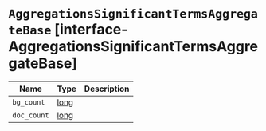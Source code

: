 # `AggregationsSignificantTermsAggregateBase` [interface-AggregationsSignificantTermsAggregateBase]

| Name | Type | Description |
| - | - | - |
| `bg_count` | [long](./long.md) | &nbsp; |
| `doc_count` | [long](./long.md) | &nbsp; |
